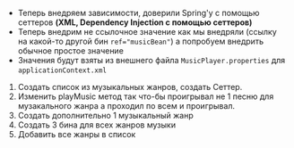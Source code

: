 * Теперь внедряем зависимости, доверили Spring'у с помощью сеттеров **(XML, Dependency Injection с помощью сеттеров)**
* Теперь внедрим не ссылочное значение как мы внедряли (ссылку на какой-то другой бин `ref="musicBean"`) а попробуем
  внедрить обычное простое значение
* Значения будут взяты из внешнего файла `MusicPlayer.properties` для `applicationContext.xml`

1. Создать список из музыкальных жанров, cоздать Сеттер.
2. Изменить playMusic метод так что-бы проигрывал не 1 песню для музакального жанра а проходил по всем и проигрывал. 
3. Создать дополнительно 1 музыкальный жанр 
4. Создать 3 бина для всех жанров музыки 
5. Добавить все жанры в список